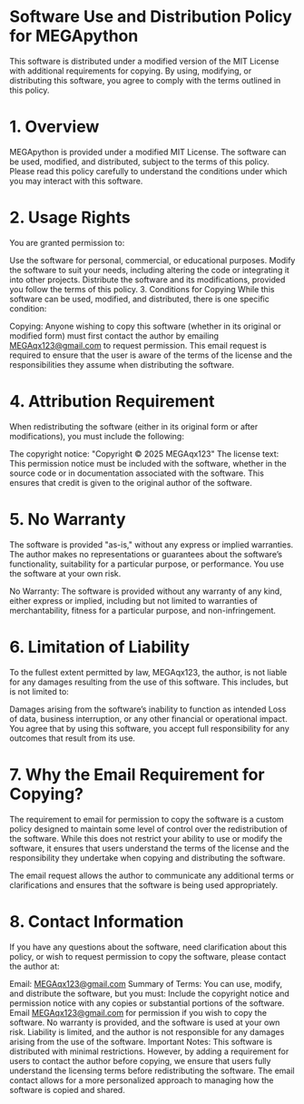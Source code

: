 # Software Use and Distribution Policy for MEGApython
This software is distributed under a modified version of the MIT License with additional requirements for copying. By using, modifying, or distributing this software, you agree to comply with the terms outlined in this policy.

# 1. Overview
MEGApython is provided under a modified MIT License. The software can be used, modified, and distributed, subject to the terms of this policy. Please read this policy carefully to understand the conditions under which you may interact with this software.

# 2. Usage Rights
You are granted permission to:

Use the software for personal, commercial, or educational purposes.
Modify the software to suit your needs, including altering the code or integrating it into other projects.
Distribute the software and its modifications, provided you follow the terms of this policy.
3. Conditions for Copying
While this software can be used, modified, and distributed, there is one specific condition:

Copying: Anyone wishing to copy this software (whether in its original or modified form) must first contact the author by emailing MEGAqx123@gmail.com to request permission.
This email request is required to ensure that the user is aware of the terms of the license and the responsibilities they assume when distributing the software.
# 4. Attribution Requirement
When redistributing the software (either in its original form or after modifications), you must include the following:

The copyright notice: "Copyright © 2025 MEGAqx123"
The license text: This permission notice must be included with the software, whether in the source code or in documentation associated with the software.
This ensures that credit is given to the original author of the software.

# 5. No Warranty
The software is provided "as-is," without any express or implied warranties. The author makes no representations or guarantees about the software’s functionality, suitability for a particular purpose, or performance. You use the software at your own risk.

No Warranty: The software is provided without any warranty of any kind, either express or implied, including but not limited to warranties of merchantability, fitness for a particular purpose, and non-infringement.
# 6. Limitation of Liability
To the fullest extent permitted by law, MEGAqx123, the author, is not liable for any damages resulting from the use of this software. This includes, but is not limited to:

Damages arising from the software’s inability to function as intended
Loss of data, business interruption, or any other financial or operational impact.
You agree that by using this software, you accept full responsibility for any outcomes that result from its use.

# 7. Why the Email Requirement for Copying?
The requirement to email for permission to copy the software is a custom policy designed to maintain some level of control over the redistribution of the software. While this does not restrict your ability to use or modify the software, it ensures that users understand the terms of the license and the responsibility they undertake when copying and distributing the software.

The email request allows the author to communicate any additional terms or clarifications and ensures that the software is being used appropriately.

# 8. Contact Information
If you have any questions about the software, need clarification about this policy, or wish to request permission to copy the software, please contact the author at:

Email: MEGAqx123@gmail.com
Summary of Terms:
You can use, modify, and distribute the software, but you must:
Include the copyright notice and permission notice with any copies or substantial portions of the software.
Email MEGAqx123@gmail.com for permission if you wish to copy the software.
No warranty is provided, and the software is used at your own risk.
Liability is limited, and the author is not responsible for any damages arising from the use of the software.
Important Notes:
This software is distributed with minimal restrictions. However, by adding a requirement for users to contact the author before copying, we ensure that users fully understand the licensing terms before redistributing the software.
The email contact allows for a more personalized approach to managing how the software is copied and shared.

